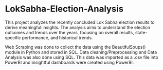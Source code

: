 # LokSabha-Election-Analysis

This project analyzes the recently concluded Lok Sabha election results to derive meaningful insights. The analysis aims to understand the election outcomes and trends over the years, focusing on overall results, state-specific performance, and historical trends.

Web Scraping was done to collect the data using the BeautifulSoups() module in Python and stored in SQL. Data cleaning/Preprocessing and Data Analysis was also done using SQL. This data was imported as a .csv file into PowerBI and insightful dashboards were created using PowerBI. 
